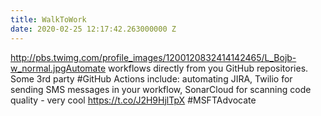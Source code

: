 ```yaml
---
title: WalkToWork
date: 2020-02-25 12:17:42.263000000 Z
---
```


 http://pbs.twimg.com/profile_images/1200120832414142465/L_Bojb-w_normal.jpgAutomate workflows directly from you GitHub repositories. Some 3rd party  #GitHub Actions include: automating JIRA, Twilio for sending SMS messages in your workflow, SonarCloud for scanning code quality - very cool https://t.co/J2H9HjlTpX #MSFTAdvocate
